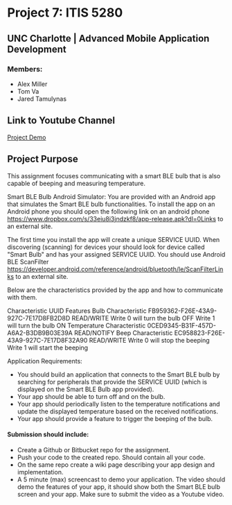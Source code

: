 # Project 7: ITIS 5280
## UNC Charlotte | Advanced Mobile Application Development
### Members:
- Alex Miller
- Tom Va
- Jared Tamulynas

## Link to Youtube Channel
[Project Demo](https://youtu.be/CvF-QhZMxes)

## Project Purpose
This assignment focuses communicating with a smart BLE bulb that is also capable of beeping and measuring temperature.

Smart BLE Bulb Android Simulator: You are provided with an Android app that simulates the Smart BLE bulb functionalities. 
To install the app on an Android phone you should open the following link on an android phone https://www.dropbox.com/s/33eiu8i3jndzkf8/app-release.apk?dl=0Links to an external site.

The first time you install the app will create a unique SERVICE UUID.
When discovering (scanning) for devices your should look for device called "Smart Bulb" and has your assigned SERVICE UUID. You should use Android BLE ScanFilter https://developer.android.com/reference/android/bluetooth/le/ScanFilterLinks to an external site. 

Below are the characteristics provided by the app and how to communicate with them. 

Characteristic 	                  UUID 	                                      Features
Bulb Characteristic 	              FB959362-F26E-43A9-927C-7E17D8FB2D8D 	      READ/WRITE Write 0 will turn the bulb OFF Write 1 will turn the bulb ON
Temperature Characteristic 	      0CED9345-B31F-457D-A6A2-B3DB9B03E39A 	      READ/NOTIFY
Beep Characteristic 	              EC958823-F26E-43A9-927C-7E17D8F32A90 	      READ/WRITE Write 0 will stop the beeping Write 1 will start the beeping

Application Requirements:
- You should build an application that connects to the Smart BLE bulb by searching for peripherals that provide the SERVICE UUID (which is displayed on the Smart BLE Bulb app provided).
- Your app should be able to turn off and on the bulb.
- Your app should periodically listen to the temperature notifications and update the displayed temperature based on the received notifications.
- Your app should provide a feature to trigger the beeping of the bulb.

#### Submission should include:
- Create a Github or Bitbucket repo for the assignment.
- Push your code to the created repo. Should contain all your code. 
- On the same repo create a wiki page describing your app design and implementation. 
- A 5 minute (max) screencast to demo your application. The video should demo the features of your app, it should show both the Smart BLE bulb screen and your app. Make sure to submit the video as a Youtube video.
